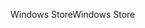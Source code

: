 <span data-ttu-id="2b511-101">Windows Store</span><span class="sxs-lookup"><span data-stu-id="2b511-101">Windows Store</span></span>